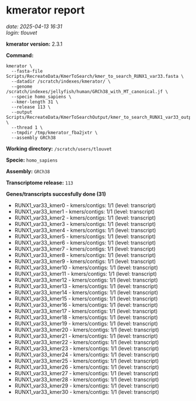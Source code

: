 # kmerator report
*date: 2025-04-13 16:31*  
*login: tlouvet*

**kmerator version:** 2.3.1

**Command:**

```
kmerator \
  --fasta-file Scripts/RecreateData/KmerToSearch/kmer_to_search_RUNX1_var33.fasta \
  --datadir /scratch/indexes/kmerator/ \
  --genome /scratch/indexes/jellyfish/human/GRCh38_with_MT_canonical.jf \
  --specie homo_sapiens \
  --kmer-length 31 \
  --release 113 \
  --output Scripts/RecreateData/KmerToSearchOutput/kmer_to_search_RUNX1_var33_output \
  --thread 1 \
  --tmpdir /tmp/kmerator_fba2jxtr \
  --assembly GRCh38
```

**Working directory:** `/scratch/users/tlouvet`

**Specie:** `homo_sapiens`

**Assembly:** `GRCh38`

**Transcriptome release:** `113`

**Genes/transcripts succesfully done (31)**

- RUNX1_var33_kmer0 - kmers/contigs: 1/1 (level: transcript)
- RUNX1_var33_kmer1 - kmers/contigs: 1/1 (level: transcript)
- RUNX1_var33_kmer2 - kmers/contigs: 1/1 (level: transcript)
- RUNX1_var33_kmer3 - kmers/contigs: 1/1 (level: transcript)
- RUNX1_var33_kmer4 - kmers/contigs: 1/1 (level: transcript)
- RUNX1_var33_kmer5 - kmers/contigs: 1/1 (level: transcript)
- RUNX1_var33_kmer6 - kmers/contigs: 1/1 (level: transcript)
- RUNX1_var33_kmer7 - kmers/contigs: 1/1 (level: transcript)
- RUNX1_var33_kmer8 - kmers/contigs: 1/1 (level: transcript)
- RUNX1_var33_kmer9 - kmers/contigs: 1/1 (level: transcript)
- RUNX1_var33_kmer10 - kmers/contigs: 1/1 (level: transcript)
- RUNX1_var33_kmer11 - kmers/contigs: 1/1 (level: transcript)
- RUNX1_var33_kmer12 - kmers/contigs: 1/1 (level: transcript)
- RUNX1_var33_kmer13 - kmers/contigs: 1/1 (level: transcript)
- RUNX1_var33_kmer14 - kmers/contigs: 1/1 (level: transcript)
- RUNX1_var33_kmer15 - kmers/contigs: 1/1 (level: transcript)
- RUNX1_var33_kmer16 - kmers/contigs: 1/1 (level: transcript)
- RUNX1_var33_kmer17 - kmers/contigs: 1/1 (level: transcript)
- RUNX1_var33_kmer18 - kmers/contigs: 1/1 (level: transcript)
- RUNX1_var33_kmer19 - kmers/contigs: 1/1 (level: transcript)
- RUNX1_var33_kmer20 - kmers/contigs: 1/1 (level: transcript)
- RUNX1_var33_kmer21 - kmers/contigs: 1/1 (level: transcript)
- RUNX1_var33_kmer22 - kmers/contigs: 1/1 (level: transcript)
- RUNX1_var33_kmer23 - kmers/contigs: 1/1 (level: transcript)
- RUNX1_var33_kmer24 - kmers/contigs: 1/1 (level: transcript)
- RUNX1_var33_kmer25 - kmers/contigs: 1/1 (level: transcript)
- RUNX1_var33_kmer26 - kmers/contigs: 1/1 (level: transcript)
- RUNX1_var33_kmer27 - kmers/contigs: 1/1 (level: transcript)
- RUNX1_var33_kmer28 - kmers/contigs: 1/1 (level: transcript)
- RUNX1_var33_kmer29 - kmers/contigs: 1/1 (level: transcript)
- RUNX1_var33_kmer30 - kmers/contigs: 1/1 (level: transcript)
